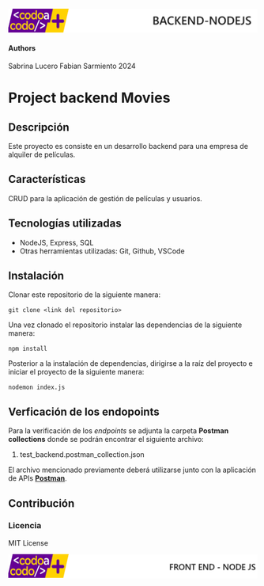 ![header](doc/imgs/LogoHeader.png)
#### Authors
Sabrina Lucero 
Fabian Sarmiento
2024

# Project backend Movies

## Descripción
Este proyecto es consiste en un desarrollo backend para una empresa de alquiler de películas.

## Características
CRUD para la aplicación de gestión de películas y usuarios.

## Tecnologías utilizadas
- NodeJS, Express, SQL
- Otras herramientas utilizadas: Git, Github, VSCode

## Instalación 

Clonar este repositorio de la siguiente manera:
```
git clone <link del repositorio>
```
Una vez clonado el repositorio instalar las dependencias de la siguiente manera:
```
npm install
```

Posterior a la instalación de dependencias, dirigirse a la raíz del proyecto e iniciar el proyecto de la siguiente manera:
```
nodemon index.js
```

## Verficación de los endopoints

Para la verificación de los *endpoints* se adjunta la carpeta **Postman collections** donde se podrán encontrar el siguiente archivo:

1. test_backend.postman_collection.json 

El archivo mencionado previamente deberá utilizarse junto con la aplicación de APIs [**Postman**](https://www.postman.com/).

## Contribución


### Licencia 

MIT License


![footer](doc/imgs/LogoFooter.png)
